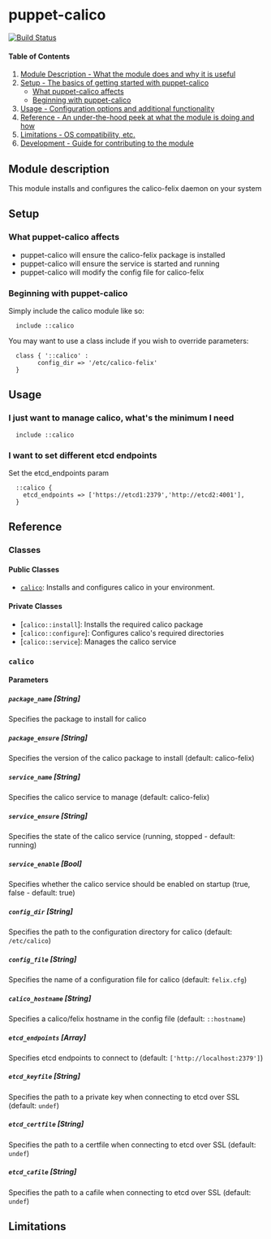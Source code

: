 # puppet-calico

[![Build Status](https://travis-ci.org/jaxxstorm/puppet-calico.svg?branch=master)](https://travis-ci.org/jaxxstorm/puppet-calico)

#### Table of Contents

1. [Module Description - What the module does and why it is useful](#module-description)
2. [Setup - The basics of getting started with puppet-calico](#setup)
    * [What puppet-calico affects](#what-puppet-calico-affects)
    * [Beginning with puppet-calico](#beginning-with-puppet-calico)
3. [Usage - Configuration options and additional functionality](#usage)
4. [Reference - An under-the-hood peek at what the module is doing and how](#reference)
5. [Limitations - OS compatibility, etc.](#limitations)
6. [Development - Guide for contributing to the module](#development)


## Module description

This module installs and configures the calico-felix daemon on your system

## Setup

### What puppet-calico affects

  * puppet-calico will ensure the calico-felix package is installed
  * puppet-calico will ensure the service is started and running
  * puppet-calico will modify the config file for calico-felix

### Beginning with puppet-calico

Simply include the calico module like so:

```puppet
  include ::calico
```

You may want to use a class include if you wish to override parameters:

```puppet
  class { '::calico' :
		config_dir => '/etc/calico-felix'
  }
```

## Usage

### I just want to manage calico, what's the minimum I need

```puppet
  include ::calico
```

### I want to set different etcd endpoints

Set the etcd_endpoints param

```puppet
  ::calico {
    etcd_endpoints => ['https://etcd1:2379','http://etcd2:4001'],
  }
```

## Reference

### Classes

#### Public Classes
  * [`calico`](#calico): Installs and configures calico in your environment.

#### Private Classes
  * [`calico::install`]: Installs the required calico package
  * [`calico::configure`]: Configures calico's required directories
  * [`calico::service`]: Manages the calico service
  

### `calico`

#### Parameters

##### `package_name` [String]

Specifies the package to install for calico

##### `package_ensure` [String]

Specifies the version of the calico package to install (default: calico-felix)

##### `service_name` [String]

Specifies the calico service to manage (default: calico-felix)

##### `service_ensure` [String]

Specifies the state of the calico service (running, stopped - default: running)

##### `service_enable` [Bool]

Specifies whether the calico service should be enabled on startup (true, false - default: true)

##### `config_dir` [String]

Specifies the path to the configuration directory for calico (default: `/etc/calico`)

##### `config_file` [String]

Specifies the name of a configuration file for calico (default: `felix.cfg`)

##### `calico_hostname` [String]

Specifies a calico/felix hostname in the config file (default: `::hostname`)

##### `etcd_endpoints` [Array]

Specifies etcd endpoints to connect to (default: `['http://localhost:2379']`)

##### `etcd_keyfile` [String]

Specifies the path to a private key when connecting to etcd over SSL (default: `undef`)

##### `etcd_certfile` [String]

Specifies the path to a certfile when connecting to etcd over SSL (default: `undef`)

##### `etcd_cafile` [String]

Specifies the path to a cafile when connecting to etcd over SSL (default: `undef`)

## Limitations
